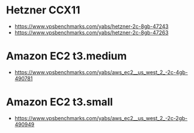 # Hetzner CCX11
- https://www.vpsbenchmarks.com/yabs/hetzner-2c-8gb-47243
- https://www.vpsbenchmarks.com/yabs/hetzner-2c-8gb-47263
# Amazon EC2 t3.medium
- https://www.vpsbenchmarks.com/yabs/aws_ec2__us_west_2_-2c-4gb-490781
# Amazon EC2 t3.small
- https://www.vpsbenchmarks.com/yabs/aws_ec2__us_west_2_-2c-2gb-490949
